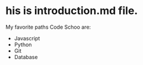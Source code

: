 # his is introduction.md file.
My favorite paths Code Schoo are:
* Javascript
* Python
* Git
* Database